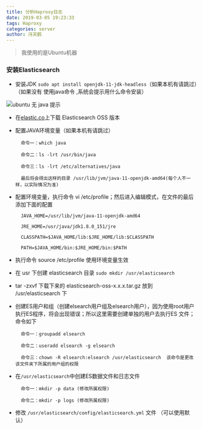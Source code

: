 ```yaml
---
title: 分析Haproxy日志
date: 2019-03-05 19:23:33
tags: Haproxy
categories: server
author: 冯天鹤
---
```

> 我使用的是Ubuntu机器

### 安装Elasticsearch

* 安装JDK `sudo apt install openjdk-11-jdk-headless`（如果本机有请跳过）（如果没有 使用java命令 ,系统会提示用什么命令安装）

![ubuntu 无 java 提示](/images/201903051953.jpg)

* 在[elastic.co](https://www.elastic.co/downloads/past-releases)上下载 Elasticsearch OSS 版本
* 配置JAVA环境变量（如果本机有请跳过）

        命令一：which java

        命令二：ls -lrt /usr/bin/java

        命令三：ls -lrt /etc/alternatives/java

        最后将会得出这样的目录 /usr/lib/jvm/java-11-openjdk-amd64(每个人不一样，以实际情况为准)

* 配置环境变量，执行命令 vi /etc/profile；然后进入编辑模式，在文件的最后添加下面的配置

        JAVA_HOME=/usr/lib/jvm/java-11-openjdk-amd64

        JRE_HOME=/usr/java/jdk1.8.0_151/jre

        CLASSPATH=$JAVA_HOME/lib:$JRE_HOME/lib:$CLASSPATH

        PATH=$JAVA_HOME/bin:$JRE_HOME/bin:$PATH

* 执行命令 source /etc/profile 使用环境变量生效

* 在 usr 下创建 elasticsearch 目录 `sudo mkdir /usr/elasticsearch`

* tar -zxvf 下载下来的 elasticsearch-oss-x.x.x.tar.gz 放到 /usr/elasticsearch 下

* 创建ES用户和组（创建elsearch用户组及elsearch用户），因为使用root用户执行ES程序，将会出现错误；所以这里需要创建单独的用户去执行ES 文件；命令如下

        命令一：groupadd elsearch

        命令二：useradd elsearch -g elsearch

        命令三：chown -R elsearch:elsearch /usr/elasticsearch  该命令是更改该文件夹下所属的用户组的权限

* 在`/usr/elasticsearch`中创建ES数据文件和日志文件

        命令一：mkdir -p data (修改所属权限)

        命令二：mkdir -p logs (修改所属权限)

* 修改 `/usr/elasticsearch/config/elasticsearch.yml` 文件 （可以使用默认）
